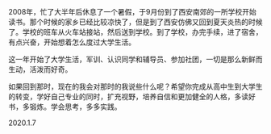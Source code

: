 2008年，忙了大半年后休息了一个暑假，于9月份到了西安南郊的一所学校开始读书。那个时候的家乡已经比较凉快了，但是到了西安仿佛又回到夏天炎热的时候了。学校的班车从火车站接站，然后送到学校。到了学校，办完手续，进了宿舍，有点兴奋，开始想着怎么度过大学生活。

这一年开始了大学生活，军训、认识同学和辅导员、参加社团，一切是那么新鲜而生动，活泼而好奇。

如果回到那时，现在的我会对那时的我说些什么呢？希望你完成从高中生到大学生的转变，学好自己专业的同时，扩充视野，培养自信和更加健全的人格，多读好书，多锻炼。学会思考，多多实践。

2020.1.7
